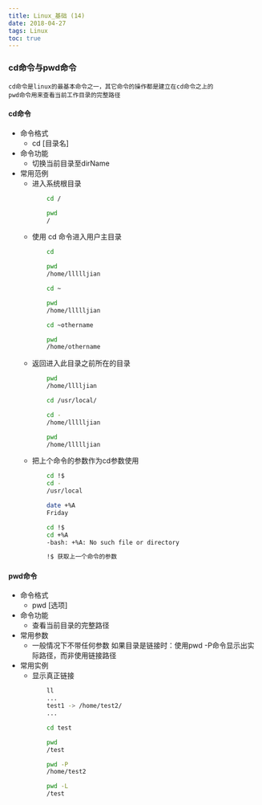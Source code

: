```yaml
---
title: Linux_基础 (14)
date: 2018-04-27
tags: Linux
toc: true
---
```


### cd命令与pwd命令
    cd命令是linux的最基本命令之一，其它命令的操作都是建立在cd命令之上的
    pwd命令用来查看当前工作目录的完整路径

<!-- more -->

#### cd命令
- 命令格式
    * cd [目录名]
- 命令功能
    * 切换当前目录至dirName
- 常用范例
    * 进入系统根目录
        ```bash
            cd /

            pwd
            /
        ```
    * 使用 cd 命令进入用户主目录
        ```bash
            cd

            pwd 
            /home/llllljian

            cd ~

            pwd
            /home/llllljian

            cd ~othername

            pwd 
            /home/othername
        ```
    * 返回进入此目录之前所在的目录
        ```bash
            pwd
            /home/lllljian

            cd /usr/local/

            cd -
            /home/llllljian

            pwd
            /home/llllljian
        ```
    * 把上个命令的参数作为cd参数使用
        ```bash
            cd !$
            cd -
            /usr/local

            date +%A
            Friday

            cd !$
            cd +%A
            -bash: +%A: No such file or directory

            !$ 获取上一个命令的参数
        ```

#### pwd命令
- 命令格式
    * pwd [选项]
- 命令功能
    * 查看当前目录的完整路径
- 常用参数
    * 一般情况下不带任何参数 如果目录是链接时：使用pwd -P命令显示出实际路径，而非使用链接路径
- 常用实例
    * 显示真正链接
        ```bash
            ll
            ...
            test1 -> /home/test2/
            ...

            cd test

            pwd
            /test

            pwd -P
            /home/test2

            pwd -L
            /test
        ```
